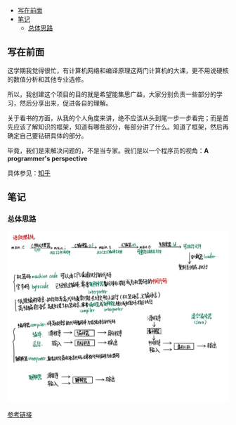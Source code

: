 <!-- TOC -->

- [写在前面](#写在前面)
- [笔记](#笔记)
  - [总体思路](#总体思路)

<!-- /TOC -->

## 写在前面

这学期我觉得很忙，有计算机网络和编译原理这两门计算机的大课，更不用说硬核的数值分析和其他专业选修。

所以，我创建这个项目的目的就是希望能集思广益，大家分别负责一些部分的学习，然后分享出来，促进各自的理解。

关于看书的方面，从我的个人角度来讲，绝不应该从头到尾一步一步看完；而是首先应该了解知识的框架，知道有哪些部分，每部分讲了什么。知道了框架，然后再确定自己要钻研具体的部分。

毕竟，我们是来解决问题的，不是当专家。我们是以一个程序员的视角：**A programmer's perspective**

具体参见：[知乎](https://www.zhihu.com/question/22608820/answer/21968467)



## 笔记

### 总体思路

![](./doc/resource/main.jpg)

[参考链接](https://juejin.im/post/6844903853805027335)
